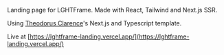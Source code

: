 Landing page for LGHTFrame. Made with React, Tailwind and Next.js SSR. 

Using <a href="https://theodorusclarence.com">Theodorus Clarence</a>'s Next.js and Typescript template.
 
Live at [https://lghtframe-landing.vercel.app/](https://lghtframe-landing.vercel.app/)
